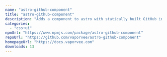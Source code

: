 ```yaml
---
name: "astro-github-component"
title: "astro-github-component"
description: "Adds a component to astro with statically built GitHub info and dynamic updated stars and forks."
categories:
  - "css+ui"
npmUrl: "https://www.npmjs.com/package/astro-github-component"
repoUrl: "https://github.com/vaporvee/astro-github-component"
homepageUrl: "https://docs.vaporvee.com"
downloads: 13
---
```

